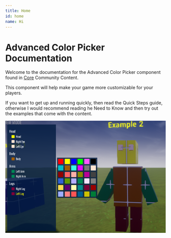 ```yaml
---
title: Home
id: home
name: Hi
---
```


# Advanced Color Picker Documentation

Welcome to the documentation for the Advanced Color Picker component found in [Core](https://coregames.com) Community Content.

This component will help make your game more customizable for your players.  

If you want to get up and running quickly, then read the Quick Steps guide, otherwise I would recommend reading he Need to Know and then try out the examples that come with the content.

![](images/index1.png)